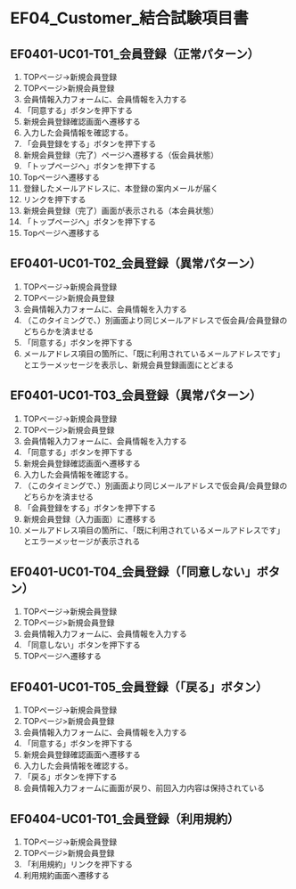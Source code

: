 # EF04_Customer_結合試験項目書

## EF0401-UC01-T01_会員登録（正常パターン）

1. TOPページ→新規会員登録
1. TOPページ>新規会員登録
1. 会員情報入力フォームに、会員情報を入力する
1. 「同意する」ボタンを押下する
1. 新規会員登録確認画面へ遷移する
1. 入力した会員情報を確認する。
1. 「会員登録をする」ボタンを押下する
1. 新規会員登録（完了）ページへ遷移する（仮会員状態）
1. 「トップページへ」ボタンを押下する
1. Topページへ遷移する
1. 登録したメールアドレスに、本登録の案内メールが届く
1. リンクを押下する
1. 新規会員登録（完了）画面が表示される（本会員状態）
1. 「トップページへ」ボタンを押下する
1. Topページへ遷移する

## EF0401-UC01-T02_会員登録（異常パターン）

1. TOPページ→新規会員登録
1. TOPページ>新規会員登録
1. 会員情報入力フォームに、会員情報を入力する
1. （このタイミングで、）別画面より同じメールアドレスで仮会員/会員登録のどちらかを済ませる
1. 「同意する」ボタンを押下する
1. メールアドレス項目の箇所に、「既に利用されているメールアドレスです」とエラーメッセージを表示し、新規会員登録画面にとどまる

## EF0401-UC01-T03_会員登録（異常パターン）

1. TOPページ→新規会員登録
1. TOPページ>新規会員登録
1. 会員情報入力フォームに、会員情報を入力する
1. 「同意する」ボタンを押下する
1. 新規会員登録確認画面へ遷移する
1. 入力した会員情報を確認する。
1. （このタイミングで、）別画面より同じメールアドレスで仮会員/会員登録のどちらかを済ませる
1. 「会員登録をする」ボタンを押下する
1. 新規会員登録（入力画面）に遷移する
1. メールアドレス項目の箇所に、「既に利用されているメールアドレスです」とエラーメッセージが表示される

## EF0401-UC01-T04_会員登録（「同意しない」ボタン）

1. TOPページ→新規会員登録
1. TOPページ>新規会員登録
1. 会員情報入力フォームに、会員情報を入力する
1. 「同意しない」ボタンを押下する
1. TOPページへ遷移する

## EF0401-UC01-T05_会員登録（「戻る」ボタン）

1. TOPページ→新規会員登録
1. TOPページ>新規会員登録
1. 会員情報入力フォームに、会員情報を入力する
1. 「同意する」ボタンを押下する
1. 新規会員登録確認画面へ遷移する
1. 入力した会員情報を確認する。
1. 「戻る」ボタンを押下する
1. 会員情報入力フォームに画面が戻り、前回入力内容は保持されている

## EF0404-UC01-T01_会員登録（利用規約）

1. TOPページ→新規会員登録
1. TOPページ>新規会員登録
1. 「利用規約」リンクを押下する
1. 利用規約画面へ遷移する
